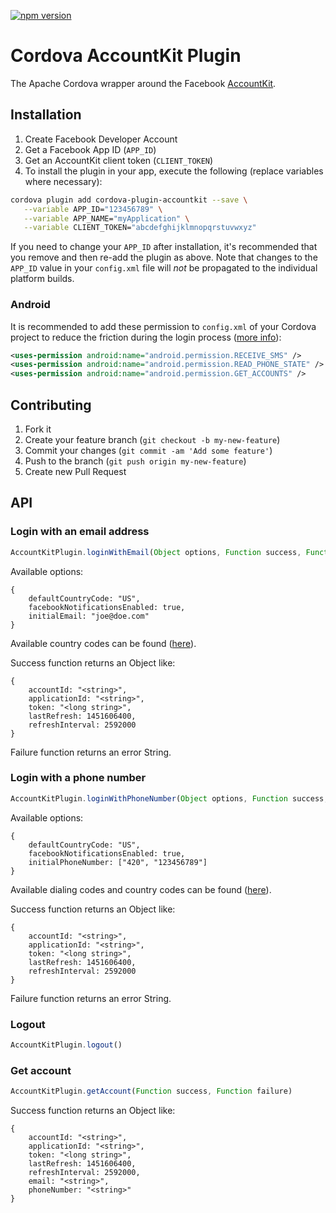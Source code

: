 [![npm version](https://badge.fury.io/js/cordova-plugin-accountkit.svg)](https://badge.fury.io/js/cordova-plugin-accountkit)

Cordova AccountKit Plugin
======

The Apache Cordova wrapper around the Facebook [AccountKit](https://www.accountkit.com/).


## Installation

1. Create Facebook Developer Account
2. Get a Facebook App ID  (`APP_ID`)
3. Get an AccountKit client token (`CLIENT_TOKEN`)
4. To install the plugin in your app, execute the following (replace variables where necessary):

```bash
cordova plugin add cordova-plugin-accountkit --save \
   --variable APP_ID="123456789" \
   --variable APP_NAME="myApplication" \
   --variable CLIENT_TOKEN="abcdefghijklmnopqrstuvwxyz"
```

If you need to change your `APP_ID` after installation, it's recommended that you remove and then re-add the plugin as above. Note that changes to the `APP_ID` value in your `config.xml` file will *not* be propagated to the individual platform builds.

### Android

It is recommended to add these permission to `config.xml` of your Cordova project to reduce the friction during the login process ([more info](https://developers.facebook.com/docs/accountkit/android/configuration)):
```xml
<uses-permission android:name="android.permission.RECEIVE_SMS" />
<uses-permission android:name="android.permission.READ_PHONE_STATE" />
<uses-permission android:name="android.permission.GET_ACCOUNTS" />
```


## Contributing

1. Fork it
2. Create your feature branch (`git checkout -b my-new-feature`)
3. Commit your changes (`git commit -am 'Add some feature'`)
4. Push to the branch (`git push origin my-new-feature`)
5. Create new Pull Request


## API

### Login with an email address

```javascript
AccountKitPlugin.loginWithEmail(Object options, Function success, Function failure)
```

Available options:

	{
		defaultCountryCode: "US",
		facebookNotificationsEnabled: true,
		initialEmail: "joe@doe.com"
	}

Available country codes can be found ([here](https://developers.facebook.com/docs/accountkit/countrycodes)).

Success function returns an Object like:

	{
		accountId: "<string>",
		applicationId: "<string>",
		token: "<long string>",
		lastRefresh: 1451606400,
		refreshInterval: 2592000
	}

Failure function returns an error String.

### Login with a phone number

```javascript
AccountKitPlugin.loginWithPhoneNumber(Object options, Function success, Function failure)
```

Available options:

	{
		defaultCountryCode: "US",
		facebookNotificationsEnabled: true,
		initialPhoneNumber: ["420", "123456789"]
	}

Available dialing codes and country codes can be found ([here](https://developers.facebook.com/docs/accountkit/countrycodes)).

Success function returns an Object like:

	{
		accountId: "<string>",
		applicationId: "<string>",
		token: "<long string>",
		lastRefresh: 1451606400,
		refreshInterval: 2592000
	}

Failure function returns an error String.

### Logout

```javascript
AccountKitPlugin.logout()
```

### Get account

```javascript
AccountKitPlugin.getAccount(Function success, Function failure)
```

Success function returns an Object like:

	{
		accountId: "<string>",
		applicationId: "<string>",
		token: "<long string>",
		lastRefresh: 1451606400,
		refreshInterval: 2592000,
		email: "<string>",
		phoneNumber: "<string>"
	}
